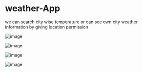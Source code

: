 # weather-App
we can search city wise temperature or can see own city weather information by giving location permission  



![image](https://github.com/abhi98chaubey/weather-App/assets/90348147/9dfbe857-cf3d-4f3d-a3e9-bd1b3f0f4019)

![image](https://github.com/abhi98chaubey/weather-App/assets/90348147/c78584af-04d1-4cc3-8783-3407803b6a23)

![image](https://github.com/abhi98chaubey/weather-App/assets/90348147/9058ea7a-ad84-4d69-b6ee-4903c8a760f4)

![image](https://github.com/abhi98chaubey/weather-App/assets/90348147/5a1967e5-d343-4fa7-8a4a-8e20776b791e)
